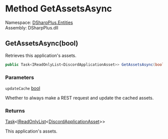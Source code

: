 # Method GetAssetsAsync

Namespace: [DSharpPlus.Entities](DSharpPlus.Entities.md)  
Assembly: DSharpPlus.dll

## <a id="DSharpPlus_Entities_DiscordApplication_GetAssetsAsync_System_Boolean_"></a>GetAssetsAsync\(bool\)

Retrieves this application's assets.

```csharp
public Task<IReadOnlyList<DiscordApplicationAsset>> GetAssetsAsync(bool updateCache = false)
```

### Parameters

`updateCache` [bool](https://learn.microsoft.com/dotnet/api/system.boolean)

Whether to always make a REST request and update the cached assets.

### Returns

[Task](https://learn.microsoft.com/dotnet/api/system.threading.tasks.task\-1)<[IReadOnlyList](https://learn.microsoft.com/dotnet/api/system.collections.generic.ireadonlylist\-1)<[DiscordApplicationAsset](DSharpPlus.Entities.DiscordApplicationAsset.md)\>\>

This application's assets.


